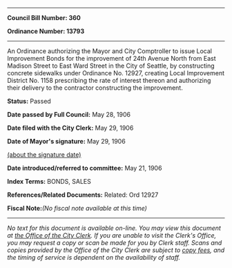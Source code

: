 

********

**Council Bill Number: 360**
   
**Ordinance Number: 13793**
********

 An Ordinance authorizing the Mayor and City Comptroller to issue Local Improvement Bonds for the improvement of 24th Avenue North from East Madison Street to East Ward Street in the City of Seattle, by constructing concrete sidewalks under Ordinance No. 12927, creating Local Improvement District No. 1158 prescribing the rate of interest thereon and authorizing their delivery to the contractor constructing the improvement.

**Status:** Passed
   
**Date passed by Full Council:** May 28, 1906
   
**Date filed with the City Clerk:** May 29, 1906
   
**Date of Mayor's signature:** May 29, 1906
   
[(about the signature date)](/~public/approvaldate.htm)
   
   
   
**Date introduced/referred to committee:** May 21, 1906
   
   
**Index Terms:** BONDS, SALES

**References/Related Documents:** Related: Ord 12927

**Fiscal Note:**_(No fiscal note available at this time)_
********

_No text for this document is available on-line. You may view this document at [the Office of the City Clerk](http://www.seattle.gov/leg/clerk/contactUs.htm). If you are unable to visit the Clerk's Office, you may request a copy or scan be made for you by Clerk staff. Scans and copies provided by the Office of the City Clerk are subject to [copy fees](http://clerk.seattle.gov/~public/clerkfees.htm), and the timing of service is dependent on the availability of staff._

